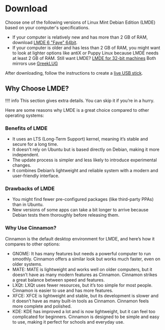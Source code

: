 # Download

Choose one of the following versions of Linux Mint Debian Edition (LMDE) based on your computer's specifications.

- If your computer is relatively new and has more than 2 GB of RAM, download [LMDE 6 "Faye" 64bit](https://repo.greeklug.gr/data/pub/linux/mint/iso/debian/lmde-6-cinnamon-64bit.iso).
- If your computer is older and has less than 2 GB of RAM, you might want to look at lighter options like antiX or Puppy Linux because LMDE needs at least 2 GB of RAM.
Still want LMDE? [LMDE for 32-bit machines](https://repo.greeklug.gr/data/pub/linux/mint/iso/debian/lmde-6-cinnamon-32bit.iso)
Both mirrors use [GreekLUG](https://www.greeklug.gr/en/)

After downloading, follow the instructions to create a [live USB stick](liveusb.md).

## Why Choose LMDE?

!!!! info
This section gives extra details. You can skip it if you’re in a hurry.

Here are some reasons why LMDE is a great choice compared to other operating systems:

### Benefits of LMDE

- It uses an LTS (Long-Term Support) kernel, meaning it’s stable and secure for a long time.
- It doesn’t rely on Ubuntu but is based directly on Debian, making it more independent.
- The update process is simpler and less likely to introduce experimental changes.
- It combines Debian’s lightweight and reliable system with a modern and user-friendly interface.

### Drawbacks of LMDE

- You might find fewer pre-configured packages (like third-party PPAs) than in Ubuntu.
- New versions of some apps can take a bit longer to arrive because Debian tests them thoroughly before releasing them.

### Why Use Cinnamon?

Cinnamon is the default desktop environment for LMDE, and here’s how it compares to other options:

- GNOME: It has many features but needs a powerful computer to run smoothly. Cinnamon offers a similar look but works much faster, even on older systems.
- MATE: MATE is lightweight and works well on older computers, but it doesn’t have as many modern features as Cinnamon. Cinnamon strikes a great balance between speed and features.
- LXQt: LXQt uses fewer resources, but it’s too simple for most people. Cinnamon is easier to use and has more features.
- XFCE: XFCE is lightweight and stable, but its development is slower and it doesn’t have as many built-in tools as Cinnamon. Cinnamon feels more complete and polished.
- KDE: KDE has improved a lot and is now lightweight, but it can feel too complicated for beginners. Cinnamon is designed to be simple and easy to use, making it perfect for schools and everyday use.